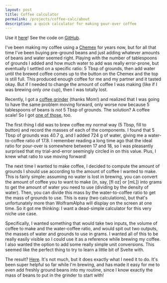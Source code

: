 ```yaml
---
layout: post
title: Coffee calculator
permalink: /projects/coffee-calc/about
description: a quick calculator for making pour-over coffee
---
```


Use it [here](https://connorhainje.com/coffee-calc)! See the code on [GitHub](https://github.com/cmhainje/coffee-calc).

I've been making my coffee using a [Chemex](https://www.chemexcoffeemaker.com/six-cup-classic-series-coffeemaker.html) for years now, but for all that time I've been buying pre-ground beans and just adding whatever amounts of beans and water seemed right. Playing with the number of tablespoons of grounds I added and how much water to add was really error-prone, but eventually I settled on a specific ratio: 5 Tbsp of grounds, then add water until the brewed coffee comes up to the button on the Chemex and the top is still full. This produced enough coffee for me and my partner and it tasted okay. But if I needed to change the amount of coffee I was making (like if I was brewing only *one* cup), then I was totally lost.

Recently, I got a [coffee grinder](https://fellowproducts.com/products/ode-brew-grinder-gen-2) (thanks Mom!) and realized that I was going to have the same problem moving forward, only worse now because 5 tablespoons of beans is *not* 5 Tbsp of grounds. The solution? A coffee scale! So I got [one of those](https://escali.com/products/versi-digital-coffee-scale-with-timer), too.

The first thing I did was to brew coffee my normal way (5 Tbsp, fill to button) and record the masses of each of the components. I found that 5 Tbsp of grounds was 40.7 g, and I added 724 g of water, giving me a water-to-coffee ratio of 17.8. I remember reading a long time ago that the ideal ratio for pour-over is somewhere between 17 and 18, so I was pleasantly surprised that my trial-and-error seemingly circled in on this value. Plus, I knew what ratio to use moving forward!

The next time I wanted to make coffee, I decided to compute the amount of grounds I should use according to the amount of coffee I wanted to make. This is fairly simple: assuming no water is lost in brewing, you can convert the amount of coffee you to want to make (in, say, \[fl oz\] or \[mL\]) into grams to get the amount of water you need to use (dividing by the density of water). Then, you can divide this mass by the water-to-coffee ratio to get the mass of grounds to use. This is easy (two calculations), but that's unfortunately more than WolframAlpha will display on the screen at one time. So it got me thinking: I want a dead-simple calculator for this very niche use case. 

Specifically, I wanted something that would take two inputs, the volume of coffee to make and the water-coffee ratio, and would spit out two outputs, the masses of water and grounds to use in grams. I wanted all of this to be really easily visible so I could use it as a reference while brewing my coffee. I also wanted the option to add some really simple unit conversions. This seemed like the perfect thing to try to learn a little bit of Svelte with.

The result? [Here](https://connorhainje.com/coffee-calc). It's not much, but it does exactly what I need it to do. It's been super helpful so far while I'm brewing, and has made it easy for me to even add freshly ground beans into my routine, since I know exactly the mass of beans to put in the grinder to start with!
